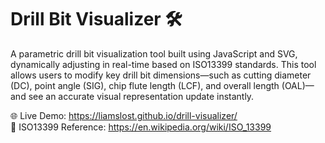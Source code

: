 <h1>Drill Bit Visualizer 🛠️</h1>
<p>A parametric drill bit visualization tool built using JavaScript and SVG, dynamically adjusting in real-time based on ISO13399 standards. This tool allows users to modify key drill bit dimensions—such as cutting diameter (DC), point angle (SIG), chip flute length (LCF), and overall length (OAL)—and see an accurate visual representation update instantly.</p>

🌐 Live Demo: https://liamslost.github.io/drill-visualizer/<br>
📜 ISO13399 Reference: https://en.wikipedia.org/wiki/ISO_13399
